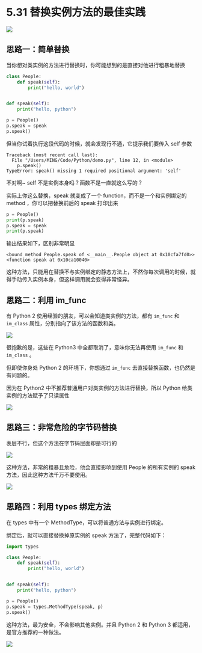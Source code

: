 # 5.31 替换实例方法的最佳实践

![](https://image.iswbm.com/20200804124133.png)

## 思路一：简单替换

当你想对类实例的方法进行替换时，你可能想到的是直接对他进行粗暴地替换

```python
class People:
    def speak(self):
        print("hello, world")


def speak(self):
    print("hello, python")

p = People()
p.speak = speak
p.speak()
```

但当你试着执行这段代码的时候，就会发现行不通，它提示我们要传入 self 参数

```
Traceback (most recent call last):
  File "/Users/MING/Code/Python/demo.py", line 12, in <module>
    p.speak()
TypeError: speak() missing 1 required positional argument: 'self'
```

不对啊~ self 不是实例本身吗？函数不是一直就这么写的？

实际上你这么替换，speak 就变成了一个 function，而不是一个和实例绑定的 method ，你可以把替换前后的 speak 打印出来

```python
p = People()
print(p.speak)
p.speak = speak
print(p.speak)
```

输出结果如下，区别非常明显

```
<bound method People.speak of <__main__.People object at 0x10cfa7fd0>>
<function speak at 0x10ca10040>
```

这种方法，只能用在替换不与实例绑定的静态方法上，不然你每次调用的时候，就得手动传入实例本身，但这样调用就会变得非常怪异。

## 思路二：利用 im_func

有 Python 2 使用经验的朋友，可以会知道类实例的方法，都有 `im_func` 和 `im_class` 属性，分别指向了该方法的函数和类。

![](https://image.iswbm.com/20210328111610.png)

很抱歉的是，这些在 Python3 中全都取消了，意味你无法再使用  `im_func` 和 `im_class` 。

但即使你身处 Python 2 的环境下，你想通过 `im_func` 去直接替换函数，也仍然是有问题的。

因为在 Python2 中不推荐普通用户对类实例的方法进行替换，所以 Python 给类实例的方法赋予了只读属性

![](https://image.iswbm.com/20210328111904.png)

## 思路三：非常危险的字节码替换

表层不行，但这个方法在字节码层面却是可行的

![](https://image.iswbm.com/20210328112231.png)

这种方法，非常的粗暴且危险，他会直接影响到使用 People 的所有实例的 speak 方法，因此这种方法千万不要使用。

![](https://image.iswbm.com/20210328112501.png)

## 思路四：利用 types 绑定方法

在 types 中有一个 MethodType，可以将普通方法与实例进行绑定。

绑定后，就可以直接替换掉原实例的 speak 方法了，完整代码如下：

```python
import types

class People:
    def speak(self):
        print("hello, world")


def speak(self):
    print("hello, python")

p = People()
p.speak = types.MethodType(speak, p)
p.speak()
```

这种方法，最为安全，不会影响其他实例。并且 Python 2 和 Python 3 都适用，是官方推荐的一种做法。

![](https://image.iswbm.com/20200607174235.png)